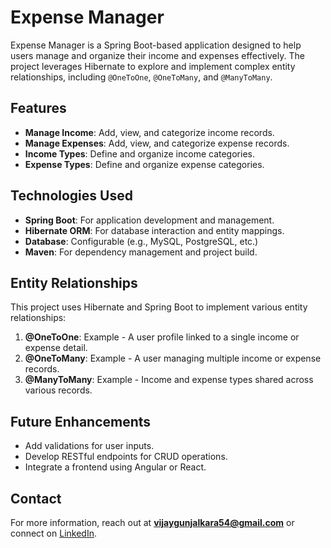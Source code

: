 # Expense Manager

Expense Manager is a Spring Boot-based application designed to help users manage and organize their income and expenses effectively. The project leverages Hibernate to explore and implement complex entity relationships, including `@OneToOne`, `@OneToMany`, and `@ManyToMany`.

## Features

- **Manage Income**: Add, view, and categorize income records.
- **Manage Expenses**: Add, view, and categorize expense records.
- **Income Types**: Define and organize income categories.
- **Expense Types**: Define and organize expense categories.

## Technologies Used

- **Spring Boot**: For application development and management.
- **Hibernate ORM**: For database interaction and entity mappings.
- **Database**: Configurable (e.g., MySQL, PostgreSQL, etc.)
- **Maven**: For dependency management and project build.

## Entity Relationships

This project uses Hibernate and Spring Boot to implement various entity relationships:

1. **@OneToOne**: Example - A user profile linked to a single income or expense detail.
2. **@OneToMany**: Example - A user managing multiple income or expense records.
3. **@ManyToMany**: Example - Income and expense types shared across various records.

## Future Enhancements

- Add validations for user inputs.
- Develop RESTful endpoints for CRUD operations.
- Integrate a frontend using Angular or React.

## Contact

For more information, reach out at **vijaygunjalkara54@gmail.com** or connect on [LinkedIn](https://www.linkedin.com/in/vijay-gunjalkar-6870a11a9/).
